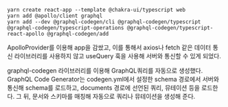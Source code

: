 ```
yarn create react-app --template @chakra-ui/typescript web
yarn add @apollo/client graphql
yarn add --dev @graphql-codegen/cli @graphql-codegen/typescript @graphql-codegen/typescript-operations @graphql-codegen/typescript-react-apollo @graphql-codegen/add
```

ApolloProvider를 이용해 app을 감쌌고, 이를 통해서 axios나 fetch 같은 데이터 통신 라이브러리를 사용하지 않고 useQuery 훅을 사용해 서버와 통신할 수 있게 되었다.


graphql-codegen 라이브러리를 이용해 GraphQL쿼리를 자동으로 생성했다. GraphQL Code Generator는 codegen.yml에서 설정한 schema 경로에서 서버와 통신해 schema를 로드하고, documents 경로에 선언된 쿼리, 뮤테이션 등을 로드한다. 그 뒤, 문서와 스키마를 매칭해 자동으로 쿼리나 뮤테이션을 생성해 준다.